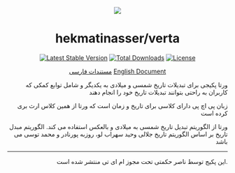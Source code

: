 <p align="center"><img src="https://raw.githubusercontent.com/hekmatinasser/verta/master/docs/assert/logo.png"></p>
<h1 align="center">hekmatinasser/verta</h1>
<p align="center">
<a href="https://packagist.org/packages/hekmatinasser/verta"><img src="https://poser.pugx.org/hekmatinasser/verta/v/stable" alt="Latest Stable Version"></a>
<a href="https://packagist.org/packages/hekmatinasser/verta"><img src="https://poser.pugx.org/hekmatinasser/verta/downloads" alt="Total Downloads"></a>
<a href="https://packagist.org/packages/hekmatinasser/verta"><img src="https://poser.pugx.org/hekmatinasser/verta/license" alt="License"></a>
</p>


<p align="center">
<a href="https://hekmatinasser.github.io/verta/">مستندات فارسی</a>
<a href="https://hekmatinasser.github.io/verta/en">English Document</a>
</p>

<p align="right">ورتا پکیجی برای تبدیلات تاریخ شمسی و میلادی به یکدیگر و شامل توابع کمکی که کاربران به راحتی بتوانند تبدیلات تاریخ خود را انجام دهند</p> 
<p align="right">زبان پی اچ پی دارای کلاسی برای تاریخ و زمان است که ورتا از همین کلاس ارث بری کرده است</p> 
<p align="right"> ورتا از الگوریتم تبدیل تاریخ شمسی به میلادی و بالعکس استفاده می کند. الگوریتم مبدل تاریخ بر اساس الگوریتم تاریخ جلالی وحید سهراب لو، روزبه پورنادر و محمد توسی می باشد </p> 

<hr>
<p align="right">
  این پکیج توسط ناصر حکمتی تحت مجوز ام ای تی منتشر شده است.
</p>
